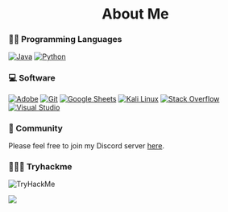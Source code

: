 <h1 align="center">About Me</h1>

### 👨‍💻 Programming Languages

<p>
    <a href="#"><img alt="Java" src="https://img.shields.io/static/v1?style=for-the-badge&message=Java&color=222222&logo=Java&logoColor=F7DF1E&label="></a>
    <a href="#"><img alt="Python" src="https://img.shields.io/static/v1?style=for-the-badge&message=Python&color=3776AB&logo=Python&logoColor=FFFFFF&label="></a>

### 💻 Software

<p>
    <a href="#"><img alt="Adobe" src="https://img.shields.io/static/v1?style=for-the-badge&message=Adobe&color=FF0000&logo=Adobe&logoColor=FFFFFF&label="></a>
    <a href="#"><img alt="Git" src="https://img.shields.io/static/v1?style=for-the-badge&message=Git&color=F05032&logo=Git&logoColor=FFFFFF&label="></a>
    <a href="#"><img alt="Google Sheets" src="https://img.shields.io/static/v1?style=for-the-badge&message=Google+Sheets&color=34A853&logo=Google+Sheets&logoColor=FFFFFF&label="></a>
    <a href="#"><img alt="Kali Linux" src="https://img.shields.io/static/v1?style=for-the-badge&message=Kali+Linux&color=557C94&logo=Kali+Linux&logoColor=FFFFFF&label="></a>
    <a href="#"><img alt="Stack Overflow" src="https://img.shields.io/static/v1?style=for-the-badge&message=Stack+Overflow&color=F58025&logo=Stack+Overflow&logoColor=FFFFFF&label="></a>
    <a href="#"><img alt="Visual Studio" src="https://img.shields.io/static/v1?style=for-the-badge&message=Visual+Studio&color=5C2D91&logo=Visual+Studio&logoColor=FFFFFF&label="></a>
</p>

### 💫 Community

Please feel free to join my Discord server [here](https://discord.gg/mJBF9jXb42).

### 👨🏽‍💻 Tryhackme

<img src="https://tryhackme-badges.s3.amazonaws.com/Kavitate.png" alt="TryHackMe">

![](https://komarev.com/ghpvc/?username=kavitate&style=plastic)
